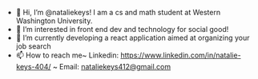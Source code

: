 - 👋 Hi, I’m @nataliekeys! I am a cs and math student at Western Washington University.
- 👀 I’m interested in front end dev and technology for social good! 
- 🌱 I’m currently developing a react application aimed at organizing your job search
- 📫 How to reach me~ Linkedin: https://www.linkedin.com/in/natalie-keys-404/  ~  Email: nataliekeys412@gmail.com

<!---
nataliekeys/nataliekeys is a ✨ special ✨ repository because its `README.md` (this file) appears on your GitHub profile.
You can click the Preview link to take a look at your changes.
--->
